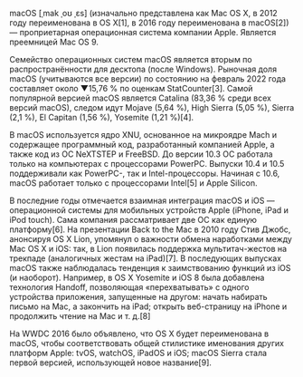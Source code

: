 macOS [ˌmak ˌoʊ ˌɛs] (изначально представлена как Mac OS X, в 2012 году переименована в OS X[1], в 2016 году переименована в macOS[2]) — проприетарная операционная система компании Apple. Является преемницей Mac OS 9.

Семейство операционных систем macOS является вторым по распространённости для десктопа (после Windows). Рыночная доля macOS (учитываются все версии) по состоянию на февраль 2022 года составляет около ▼15,76 % по оценкам StatCounter[3]. Самой популярной версией macOS является Catalina (83,36 % среди всех версий macOS), следом идут Mojave (5,64 %), High Sierra (5,05 %), Sierra (2,1 %), El Capitan (1,56 %), Yosemite (1,21 %)[4].

В macOS используется ядро XNU, основанное на микроядре Mach и содержащее программный код, разработанный компанией Apple, а также код из ОС NeXTSTEP и FreeBSD. До версии 10.3 ОС работала только на компьютерах с процессорами PowerPC. Выпуски 10.4 и 10.5 поддерживали как PowerPC-, так и Intel-процессоры. Начиная с 10.6, macOS работает только с процессорами Intel[5] и Apple Silicon.

В последние годы отмечается взаимная интеграция macOS и iOS — операционной системы для мобильных устройств Apple (iPhone, iPad и iPod touch). Сама компания рассматривает две ОС как единую платформу[6]. На презентации Back to the Mac в 2010 году Стив Джобс, анонсируя OS X Lion, упомянул о важности обмена наработками между Mac OS X и iOS: так, в Lion появилась поддержка мультитач-жестов на трекпаде (аналогичных жестам на iPad)[7]. В последующих выпусках macOS также наблюдалась тенденция к заимствованию функций из iOS (и наоборот). Например, в OS X Yosemite и iOS 8 была добавлена технология Handoff, позволяющая «перехватывать» с одного устройства приложения, запущенные на другом: начать набирать письмо на Mac, а закончить на iPad; открыть веб-страницу на iPhone и продолжить чтение на Mac и т. д.[8]

На WWDC 2016 было объявлено, что OS X будет переименована в macOS, чтобы соответствовать общей стилистике именования других платформ Apple: tvOS, watchOS, iPadOS и iOS; macOS Sierra стала первой версией, использующей новое название[9].